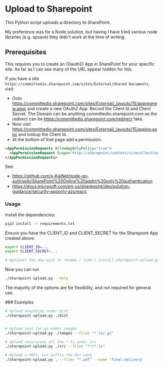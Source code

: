 # Upload to Sharepoint

This Python script uploads a directory to SharePoint.

My preference was for a Node solution, but having I have tried various node libraries (e.g. spsave) they didn't work at the time of writing.

## Prerequisites

This requires you to create an (Oauth2) App in SharePoint for your specific site.
As far as I can see many of the URL appear hidden for this.

If you have a site `https://committedio.sharepoint.com/sites/External/Shared Documents`, visit:

- Goto https://committedio.sharepoint.com/sites/External/_layouts/15/appregnew.aspx and create a new OAuth2 App. Record the Client Id and Client Secret. The Domain can be anything committedio.sharepoint.com as the redirect can be https://committedio.sharepoint.com/redirect fake.
- Now visit https://committedio.sharepoint.com/sites/External/_layouts/15/appinv.aspx and lookup the Client Id.
- At the bottom of that page add a permission:

```xml
<AppPermissionRequests AllowAppOnlyPolicy="true">
  <AppPermissionRequest Scope="http://sharepoint/content/sitecollection" Right="FullControl" />
</AppPermissionRequests>
```

See:

- https://github.com/s-KaiNet/node-sp-auth/wiki/SharePoint%20Online%20addin%20only%20authentication
- https://docs.microsoft.com/en-us/sharepoint/dev/solution-guidance/security-apponly-azureacs

### Usage

Install the dependencies:

```bash
pip3 install -r requirements.txt
```

Ensure you have the CLIENT_ID and CLIENT_SECRET for the Sharepoint App created above:

```bash
export CLIENT_ID=...
export CLIENT_SECRET=...

# Optional You may wish to rename / link / install sharepoint-upload.py somewhere for global use.
```

Now you can run

```bash
./sharepoint-upload.py --help
```

The majority of the options are for flexibility, and not required for general use.

### Examples

```bash
# Upload eveything under dist
./sharepoint-upload.py ./dist


# Upload just tar.gz under images
./sharepoint-upload.py ./images --files "*.tar.gz"

# Upload recursives all the *.ts under src
./sharepoint-upload.py ./src --files "**/*.ts"

# Upload a PDFs, but suffix the dir nane
./sharepoint-upload.py . --files "*.pdf" --name 'final-delivery'

```
